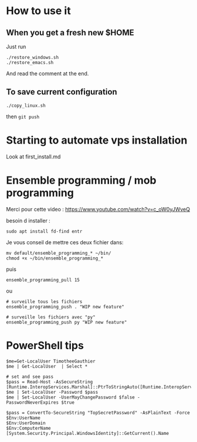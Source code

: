 # How to use it


## When you get a fresh new $HOME

Just run

```
./restore_windows.sh
./restore_emacs.sh
```

And read the comment at the end.

## To save current configuration

```
./copy_linux.sh
```

then `git push`

# Starting to automate vps installation

Look at first_install.md

# Ensemble programming / mob programming

Merci pour cette video : https://www.youtube.com/watch?v=c_oW0yJWveQ

besoin d installer :
```
sudo apt install fd-find entr
```

Je vous conseil de mettre ces deux fichier dans:

```
mv default/ensemble_programming_* ~/bin/
chmod +x ~/bin/ensemble_programming_*
```

puis

```
ensemble_programming_pull 15
```

ou

```
# surveille tous les fichiers
ensemble_programming_push . "WIP new feature"

# surveille les fichiers avec "py"
ensemble_programming_push py "WIP new feature"
```

# PowerShell tips

```
$me=Get-LocalUser TimotheeGauthier
$me | Get-LocalUser  | Select *

# set and see pass
$pass = Read-Host -AsSecureString
[Runtime.InteropServices.Marshal]::PtrToStringAuto([Runtime.InteropServices.Marshal]::SecureStringToBSTR($pass))
$me | Set-LocalUser -Password $pass
$me | Set-LocalUser -UserMayChangePassword $false -PasswordNeverExpires $true

$pass = ConvertTo-SecureString "TopSecretPassword" -AsPlainText -Force
$Env:UserName
$Env:UserDomain
$Env:ComputerName
[System.Security.Principal.WindowsIdentity]::GetCurrent().Name

```
